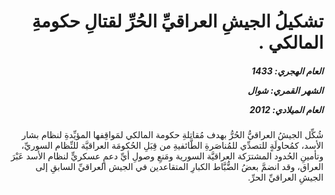 <h1 dir="rtl">تشكيلُ الجيشِ العراقيِّ الحُرِّ لقتالِ حكومةِ المالكي .</h1>

<h5 dir="rtl">العام الهجري:  1433

الشهر القمري: شوال

العام الميلادي: 2012</h5>

<p dir="rtl">شُكِّل الجيشُ العراقيُّ الحُرُّ بهدف مُقاتلةِ حكومة المالكي لمَواقِفها المؤيِّدةِ لنظام بشار الأسد، كمُحاولَةٍ للتصدِّي للمُناصَرةِ الطَّائفيةِ من قِبَلِ الحُكومَة العراقيَّة للنِّظام السوريِّ، وتأمينِ الحُدود المشترَكة العراقيَّة السورية ومَنعِ وصولِ أيِّ دعمٍ عسكريٍّ لنظام الأسد عَبْرَ العراق، وقد انضمَّ بعضُ الضُّبَّاط الكبارِ المتقاعدين في الجيش العراقيِّ السابقِ إلى الجيشِ العراقيِّ الحرِّ.</p></br>

